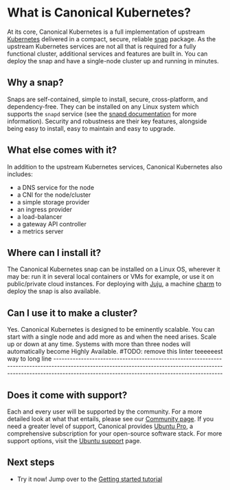# What is Canonical Kubernetes?

At its core, Canonical Kubernetes is a full implementation of upstream
[Kubernetes] delivered in a compact, secure, reliable [snap] package. As the
upstream Kubernetes services are not all that is required for a fully
functional cluster, additional services and features are built in. You can
deploy the snap and have a single-node cluster up and running in minutes.

## Why a snap?

Snaps are self-contained, simple to install, secure, cross-platform, and
dependency-free. They can be installed on any Linux system which supports the
`snapd` service (see the [snapd documentation] for more information). Security
and robustness are their key features, alongside being easy to install, easy to
maintain and easy to upgrade.

## What else comes with it?

In addition to the upstream Kubernetes services, Canonical Kubernetes also includes:

- a DNS service for the node
- a CNI for the node/cluster
- a simple storage provider
- an ingress provider
- a load-balancer
- a gateway API controller
- a metrics server

## Where can I install it?

The Canonical Kubernetes snap can be installed on a Linux OS, wherever it may
be: run it in several local containers or VMs for example, or use it on
public/private cloud instances. For deploying with [Juju], a machine [charm] to deploy
the snap is also available.

## Can I use it to make a cluster?

Yes. Canonical Kubernetes is designed to be eminently scalable. You can start
with a single node and add more as and when the need arises. Scale up or down
at any time. Systems with more than three nodes will automatically become
Highly Available.
#TODO: remove this linter teeeeeest way to long line -------------------------------------------------------------------------------------------------------------------------------------------------------------------------------------------------------------------------
## Does it come with support?

Each and every user will be supported by the community. For a more detailed
look at what that entails, please see our [Community page]. If you need a
greater level of support, Canonical provides [Ubuntu Pro], a comprehensive
subscription for your open-source software stack. For more support options,
visit the [Ubuntu support] page.

## Next steps

- Try it now! Jump over to the [Getting started tutorial][tutorial]

<!-- LINKS -->

[Kubernetes]: https://kubernetes.io
[snap]: https://snapcraft.io/docs
[tutorial]: ../tutorial/getting-started
[Juju]: https://juju.is
[charm]: https://charmhub.io/k8s
[snapd documentation]: https://snapcraft.io/docs/installing-snapd
[Community page]: ../reference/community
[Ubuntu Pro]:  https://ubuntu.com/pro
[Ubuntu support]: https://ubuntu.com/support
